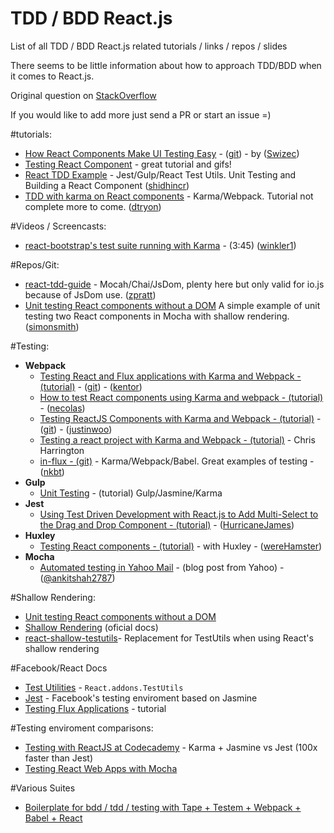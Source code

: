# TDD / BDD React.js
List of all TDD / BDD React.js related tutorials / links / repos / slides

There seems to be little information about how to approach TDD/BDD when it comes to React.js.

Original question on [StackOverflow](http://stackoverflow.com/questions/31336618/tdd-bdd-with-react-js) 

If you would like to add more just send a PR or start an issue =)


#tutorials:
* [How React Components Make UI Testing Easy](http://www.toptal.com/react/how-react-components-make-ui-testing-easy) - ([git](https://github.com/Swizec/react-testing-example)) - by ([Swizec](https://github.com/Swizec))
* [Testing React Component](http://www.asbjornenge.com/wwc/testing_react_components.html) - great tutorial and gifs!
* [React TDD Example](http://www.undefinednull.com/2015/05/03/react-tdd-example-unit-testing-and-building-a-react-component-with-jest-gulp-and-react-test-utils/) - Jest/Gulp/React Test Utils. Unit Testing and Building a React Component ([shidhincr](https://github.com/shidhincr))
* [TDD with karma on React components](http://davintryon.blogspot.co.uk/2015/06/test-driven-react-with-karma-and-webpack.html) - Karma/Webpack. Tutorial not complete more to come. ([dtryon](https://github.com/dtryon))

#Videos / Screencasts:
* [react-bootstrap's test suite running with Karma](http://screencast.com/t/4huigNm9oc) - (3:45) ([winkler1](https://github.com/winkler1))

#Repos/Git:
* [react-tdd-guide](https://github.com/zpratt/react-tdd-guide) - Mocah/Chai/JsDom, plenty here but only valid for io.js because of JsDom use. ([zpratt](https://github.com/zpratt))
* [Unit testing React components without a DOM](https://github.com/simonsmith/react-component-unit-test) A simple example of unit testing two React components in Mocha with shallow rendering. ([simonsmith](https://github.com/simonsmith))
 
#Testing:
* **Webpack**
  - [Testing React and Flux applications with Karma and Webpack - (tutorial)](http://kentor.me/posts/testing-react-and-flux-applications-with-karma-and-webpack/) - ([git](https://github.com/kentor/react-flux-testing)) - ([kentor](https://github.com/kentor))
  - [How to test React components using Karma and webpack - (tutorial) ](http://nicolasgallagher.com/how-to-test-react-components-karma-webpack/) - ([necolas](https://github.com/necolas))
  - [Testing ReactJS Components with Karma and Webpack - (tutorial)](https://www.codementor.io/reactjs/tutorial/test-reactjs-components-karma-webpack) - ([git](https://github.com/justinwoo/react-karma-webpack-testing)) - ([justinwoo](https://github.com/justinwoo))
  - [Testing a react project with Karma and Webpack - (tutorial)](http://dapperdeveloper.com/2015/05/11/testing-a-react-project-with-karma-and-webpack/) -  Chris Harrington
  - [in-flux - (git)](https://github.com/in-flux/in-flux) -  Karma/Webpack/Babel. Great examples of testing -  ([nkbt](https://github.com/nkbt))
* **Gulp**
  - [Unit Testing](http://myshareoftech.com/2013/12/unit-testing-react-dot-js-with-jasmine-and-karma.html) - (tutorial) Gulp/Jasmine/Karma
* **Jest**
  - [Using Test Driven Development with React.js to Add Multi-Select to the Drag and Drop Component - (tutorial)](http://reactjsnews.com/using-tdd-with-reactjs/) - ([HurricaneJames](https://github.com/HurricaneJames))
* **Huxley**
  - [Testing React components - (tutorial)](https://caurea.org/2014/02/23/testing-react-components-with-huxley.html) -  with Huxley - ([wereHamster](https://github.com/wereHamster))
* **Mocha**
  - [Automated testing in Yahoo Mail](http://yahooeng.tumblr.com/post/115664629471/automated-testing-in-yahoo-mail) - (blog post from Yahoo) - ([@ankitshah2787](https://twitter.com/ankitshah2787))
  
#Shallow Rendering:
* [Unit testing React components without a DOM](http://simonsmith.io/unit-testing-react-components-without-a-dom/)
* [Shallow Rendering](https://facebook.github.io/react/docs/test-utils.html#shallow-rendering) (oficial docs)
* [react-shallow-testutils](https://www.npmjs.com/package/react-shallow-testutils)- Replacement for TestUtils when using React's shallow rendering

#Facebook/React Docs
* [Test Utilities](http://facebook.github.io/react/docs/test-utils.html) - `React.addons.TestUtils`
* [Jest](https://facebook.github.io/jest/) - Facebook's testing enviroment based on Jasmine
* [Testing Flux Applications](https://facebook.github.io/react/blog/2014/09/24/testing-flux-applications.html) - tutorial

#Testing enviroment comparisons:
* [Testing with ReactJS at Codecademy](https://medium.com/about-codecademy/testing-with-reactjs-at-codecademy-2aec88cc4e36) - Karma + Jasmine vs Jest (100x faster than Jest)
* [Testing React Web Apps with Mocha](http://www.hammerlab.org/2015/02/14/testing-react-web-apps-with-mocha/)

#Various Suites
* [Boilerplate for bdd / tdd / testing with Tape + Testem + Webpack + Babel + React](https://github.com/Cmdv/React-Testing-Webpack-Tape)

